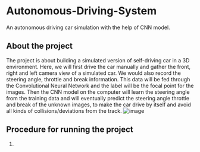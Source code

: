 # Autonomous-Driving-System
An autonomous driving car simulation with the help of CNN model.
## About the project
The project is about building a simulated version of self-driving car in a 3D environment. Here, we will first drive the car manually and gather the front, right and left camera view of a simulated car. We would also record the steering angle, throttle and break information. This data will be fed through the Convolutional Neural Network and the label will be the focal point for the images. Then the CNN model on the computer will learn the steering angle from the training data and will eventually predict the steering angle throttle and break of the unknown images, to make the car drive by itself and avoid all kinds of collisions/deviations from the track.
![image](https://user-images.githubusercontent.com/86741118/163034011-916c5dd1-af96-412a-9766-c77e60694fee.png)
## Procedure for running the project
1) 
